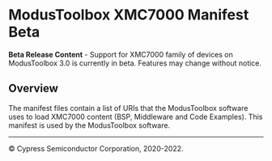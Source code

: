 # ModusToolbox XMC7000 Manifest Beta

**Beta Release Content** - Support for XMC7000 family of devices on ModusToolbox 3.0 is currently in beta. Features may change without notice. 

## Overview

The manifest files contain a list of URIs that the ModusToolbox software uses to load XMC7000 content (BSP, Middleware and Code Examples). This manifest is used by the ModusToolbox software.

---
© Cypress Semiconductor Corporation, 2020-2022.

